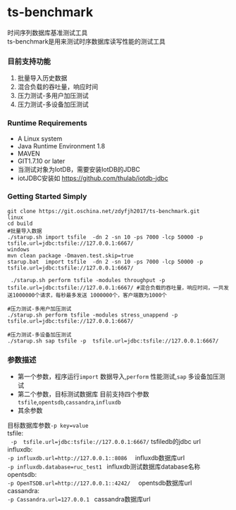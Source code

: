 # ts-benchmark

时间序列数据库基准测试工具  
ts-benchmark是用来测试时序数据库读写性能的测试工具

### 目前支持功能



1. 批量导入历史数据
1. 混合负载的吞吐量，响应时间
1. 压力测试-多用户加压测试
1. 压力测试-多设备加压测试


### Runtime Requirements
- A Linux system 
- Java Runtime Environment 1.8
- MAVEN 
- GIT1.7.10 or later 
- 当测试对象为IotDB，需要安装IotDB的JDBC
- iotJDBC安装如 https://github.com/thulab/iotdb-jdbc

### Getting Started Simply




```
git clone https://git.oschina.net/zdyfjh2017/ts-benchmark.git
linux   
cd build
#批量导入数据
./starup.sh import tsfile  -dn 2 -sn 10 -ps 7000 -lcp 50000 -p tsfile.url=jdbc:tsfile://127.0.0.1:6667/  
windows   
mvn clean package -Dmaven.test.skip=true   
starup.bat  import tsfile  -dn 2 -sn 10 -ps 7000 -lcp 50000 -p tsfile.url=jdbc:tsfile://127.0.0.1:6667/   
 ```   
``` ./starup.sh perform tsfile -modules throughput -p  tsfile.url=jdbc:tsfile://127.0.0.1:6667/ #混合负载的吞吐量，响应时间，一共发送1000000个请求，每秒最多发送 1000000个，客户端数为1000个```   

```
#压力测试-多用户加压测试
./starup.sh perform tsfile -modules stress_unappend -p  tsfile.url=jdbc:tsfile://127.0.0.1:6667/

```
```
#压力测试-多设备加压测试
./starup.sh sap tsfile -p  tsfile.url=jdbc:tsfile://127.0.0.1:6667/

```


### 参数描述   


- 第一个参数，程序运行```import``` 数据导入,```perform``` 性能测试,```sap```  多设备加压测试
- 第二个参数，目标测试数据库 目前支持四个参数 ```tsfile```,```opentsdb```,```cassandra```,```influxdb```   
- 其余参数
  
目标数据库参数```-p key=value```  
 tsfile:   
``` -p  tsfile.url=jdbc:tsfile://127.0.0.1:6667/```  tsfiledb的jdbc url   
influxdb:   
 ```-p influxdb.url=http://127.0.0.1::8086  ``` influxdb数据库url  
  ```-p influxdb.database=ruc_test1 ```  influxdb测试数据库database名称    
opentsdb:    
  ```-p OpenTSDB.url=http://127.0.0.1::4242/  ``` opentsdb数据库url   
cassandra:   
 ```-p Cassandra.url=127.0.0.1 ```    cassandra数据库url